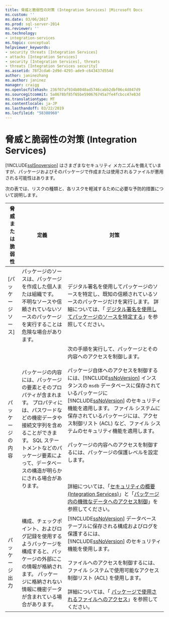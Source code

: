 ```yaml
---
title: 脅威と脆弱性の対策 (Integration Services) |Microsoft Docs
ms.custom: ''
ms.date: 03/06/2017
ms.prod: sql-server-2014
ms.reviewer: ''
ms.technology:
- integration-services
ms.topic: conceptual
helpviewer_keywords:
- security threats [Integration Services]
- attacks [Integration Services]
- security [Integration Services], threats
- threats [Integration Services security]
ms.assetid: 78f2cda6-2d9d-4293-ade9-c643437d554d
author: janinezhang
ms.author: janinez
manager: craigg
ms.openlocfilehash: 236f07af934b8040ad5746cabb2dbf06c4d847d9
ms.sourcegitcommit: 5a8678bf85f65be590676745a7fe4fcbcc47e83d
ms.translationtype: MT
ms.contentlocale: ja-JP
ms.lasthandoff: 03/22/2019
ms.locfileid: "58388960"
---
```

# <a name="threat-and-vulnerability-mitigation-integration-services"></a>脅威と脆弱性の対策 (Integration Services)
  [!INCLUDE[ssISnoversion](../includes/ssisnoversion-md.md)] はさまざまなセキュリティ メカニズムを備えていますが、パッケージおよびそのパッケージで作成または使用されるファイルが悪用される可能性はあります。  
  
 次の表では、リスクの種類と、各リスクを軽減するために必要な予防的措置について説明します。  
  
|脅威または脆弱性|定義|対策|  
|-----------------------------|----------------|----------------|  
|[パッケージ ソース]|パッケージのソースは、パッケージを作成した個人または組織です。 不明なソースや信頼されていないソースのパッケージを実行することは危険な場合があります。|デジタル署名を使用してパッケージのソースを特定し、既知の信頼されているソースのパッケージだけを実行します。 詳細については、「 [デジタル署名を使用してパッケージのソースを特定する](security/identify-the-source-of-packages-with-digital-signatures.md)」を参照してください。|  
|パッケージの内容|パッケージの内容には、パッケージの要素とそのプロパティが含まれます。 プロパティには、パスワードなどの機密データや接続文字列を含めることができます。 SQL ステートメントなどのパッケージ要素によって、データベースの構造が明らかにされる場合があります。|次の手順を実行して、パッケージとその内容へのアクセスを制御します。<br /><br /> パッケージ自体へのアクセスを制御するには、[!INCLUDE[ssNoVersion](../includes/ssnoversion-md.md)] インスタンスの `msdb` データベースに保存されているパッケージに [!INCLUDE[ssNoVersion](../includes/ssnoversion-md.md)] のセキュリティ機能を適用します。 ファイル システムに保存されているパッケージには、アクセス制御リスト (ACL) など、ファイル システムのセキュリティ機能を適用します。<br /><br /> パッケージの内容へのアクセスを制御するには、パッケージの保護レベルを設定します。<br /><br /> <br /><br /> 詳細については、「[セキュリティの概要 (Integration Services)](security/security-overview-integration-services.md)」と「[パッケージ内の機微なデータへのアクセス制御](security/access-control-for-sensitive-data-in-packages.md)」を参照してください。|  
|パッケージ出力|構成、チェックポイント、およびログ記録を使用するようパッケージを構成すると、パッケージの外部にこの情報が格納されます。 パッケージに格納されない情報に機密データが含まれている場合があります。|[!INCLUDE[ssNoVersion](../includes/ssnoversion-md.md)] データベース テーブルに保存される構成およびログを保護するには、 [!INCLUDE[ssNoVersion](../includes/ssnoversion-md.md)] のセキュリティ機能を使用します。<br /><br /> ファイルへのアクセスを制御するには、ファイル システムで使用可能なアクセス制御リスト (ACL) を使用します。<br /><br /> 詳細については、「 [パッケージで使用されるファイルへのアクセス](../../2014/integration-services/access-to-files-used-by-packages.md)」を参照してください。|  
  
  
